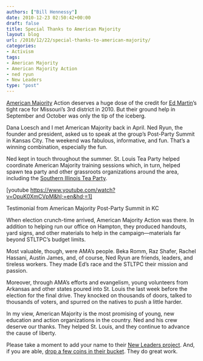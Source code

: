 ```yaml
---
authors: ["Bill Hennessy"]
date: 2010-12-23 02:50:42+00:00
draft: false
title: Special Thanks to American Majority
layout: blog
url: /2010/12/22/special-thanks-to-american-majority/
categories:
- Activism
tags:
- American Majority
- American Majority Action
- ned ryun
- New Leaders
type: "post"
---
```


[American Majority](https://americanmajority.org/) Action deserves a huge dose of the credit for [Ed Martin](https://edmartinforcongress.com/)’s tight race for Missouri’s 3rd district in 2010. But their ground help in September and October was only the tip of the iceberg.

 

Dana Loesch and I met American Majority back in April. Ned Ryun, the founder and president, asked us to speak at the group’s Post-Party Summit in Kansas City. The weekend was fabulous, informative, and fun. That’s a winning combination, especially the fun.

 

Ned kept in touch throughout the summer. St. Louis Tea Party helped coordinate American Majority training sessions which, in turn, helped spawn tea party and other grassroots organizations around the area, including the [Southern Illinois Tea Party](https://southernillinoisteaparty.com/). 

 

[youtube https://www.youtube.com/watch?v=OpuK0XmCVpM&hl;=en&hd;=1]

Testimonial from American Majority Post-Party Summit in KC

 

When election crunch-time arrived, American Majority Action was there. In addition to helping run our office on Hampton, they produced handouts, yard signs, and other materials to help in the campaign—materials far beyond STLTPC’s budget limits.

 

Most valuable, though, were AMA’s people. Beka Romm, Raz Shafer, Rachel Hassani, Austin James, and, of course, Ned Ryun are friends, leaders, and tireless workers. They made Ed’s race and the STLTPC their mission and passion.

 

Moreover, through AMA’s efforts and evangelism, young volunteers from Arkansas and other states poured into St. Louis the last week before the election for the final drive. They knocked on thousands of doors, talked to thousands of voters, and spurred on the natives to push a little harder.

 

In my view, American Majority is the most promising of young, new education and action organizations in the country. Ned and his crew deserve our thanks. They helped St. Louis, and they continue to advance the cause of liberty.

 

Please take a moment to add your name to their [New Leaders project](https://newleadersproject.org/). And, if you are able, [drop a few coins in their bucket](https://fs18.formsite.com/AmericanMajority/form718509737/secure_index.html). They do great work. 
